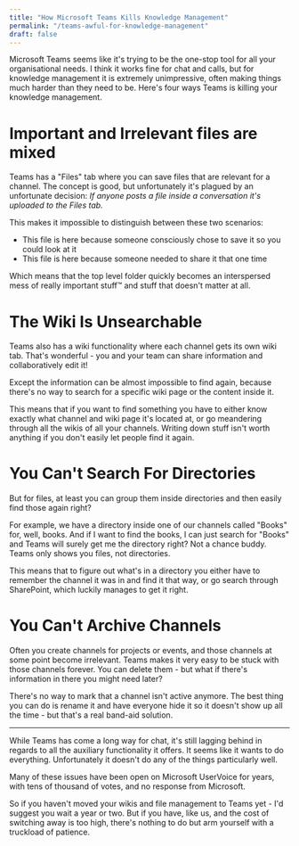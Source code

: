 ```yaml
---
title: "How Microsoft Teams Kills Knowledge Management"
permalink: "/teams-awful-for-knowledge-management"
draft: false
---
```


Microsoft Teams seems like it's trying to be the one-stop tool for all your organisational needs. I think it works fine for chat and calls, but for knowledge management it is extremely unimpressive, often making things much harder than they need to be. Here's four ways Teams is killing your knowledge management.

Important and Irrelevant files are mixed
========================================

Teams has a "Files" tab where you can save files that are relevant for a channel.
The concept is good, but unfortunately it's plagued by an unfortunate decision: *If anyone posts a file inside a conversation it's uploaded to the Files tab.*

This makes it impossible to distinguish between these two scenarios:
-   This file is here because someone consciously chose to save it so you could look at it
-   This file is here because someone needed to share it that one time

Which means that the top level folder quickly becomes an interspersed mess of really important stuff™ and stuff that doesn't matter at all.

The Wiki Is Unsearchable
========================

Teams also has a wiki functionality where each channel gets its own wiki tab.
That's wonderful - you and your team can share information and collaboratively edit it!

Except the information can be almost impossible to find again, because there's no way to search for a specific wiki page or the content inside it.

This means that if you want to find something you have to either know exactly what channel and wiki page it's located at, or go meandering through all the wikis of all your channels. Writing down stuff isn't worth anything if you don't easily let people find it again.

You Can't Search For Directories
================================

But for files, at least you can group them inside directories and then easily find those again right?

For example, we have a directory inside one of our channels called "Books" for, well, books. And if I want to find  the books, I can just search for "Books" and Teams will surely get me the directory right? 
Not a chance buddy. Teams only shows you files, not directories.

This means that to figure out what's in a directory you either have to remember the channel it was in and find it that way, or go search through SharePoint, which luckily manages to get it right.

You Can't Archive Channels
==========================
Often you create channels for projects or events, and those channels at some point become irrelevant.
Teams makes it very easy to be stuck with those channels forever. You can delete them - but what if there's information in there you might need later?

There's no way to mark that a channel isn't active anymore. The best thing you can do is rename it and have everyone hide it so it doesn't show up all the time - but that's a real band-aid solution.

---

While Teams has come a long way for chat, it's still lagging behind in regards to all the auxiliary functionality it offers.
It seems like it wants to do everything. Unfortunately it doesn't do any of the things particularly well.

Many of these issues have been open on Microsoft UserVoice for years, with tens of thousand of votes, and no response from Microsoft.

So if you haven't moved your wikis and file management to Teams yet - I'd suggest you wait a year or two. But if you have, like us, and the cost of switching away is too high, there's nothing to do but arm yourself with a truckload of patience.
